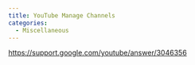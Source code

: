 ```yaml
---
title: YouTube Manage Channels
categories:
  - Miscellaneous
---
```

https://support.google.com/youtube/answer/3046356